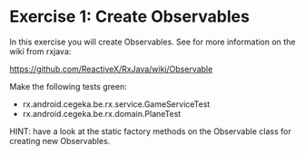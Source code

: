 Exercise 1: Create Observables
================================

In this exercise you will create Observables. See for more information on the wiki from rxjava: 

https://github.com/ReactiveX/RxJava/wiki/Observable

Make the following tests green:
 
 * rx.android.cegeka.be.rx.service.GameServiceTest 
 * rx.android.cegeka.be.rx.domain.PlaneTest

HINT: have a look at the static factory methods on the Observable class for creating new Observables.
